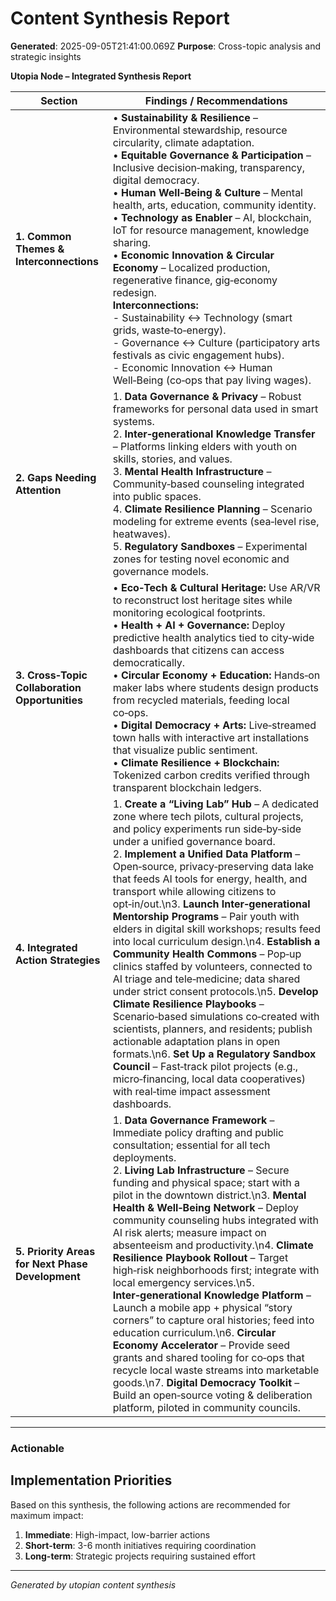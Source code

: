# Content Synthesis Report

**Generated**: 2025-09-05T21:41:00.069Z
**Purpose**: Cross-topic analysis and strategic insights

**Utopia Node – Integrated Synthesis Report**

| Section | Findings / Recommendations |
|---------|---------------------------|
| **1. Common Themes & Interconnections** | • **Sustainability & Resilience** – Environmental stewardship, resource circularity, climate adaptation.<br>• **Equitable Governance & Participation** – Inclusive decision‑making, transparency, digital democracy.<br>• **Human Well‑Being & Culture** – Mental health, arts, education, community identity.<br>• **Technology as Enabler** – AI, blockchain, IoT for resource management, knowledge sharing.<br>• **Economic Innovation & Circular Economy** – Localized production, regenerative finance, gig‑economy redesign. <br>**Interconnections:**<br>- Sustainability ↔ Technology (smart grids, waste‑to‑energy).<br>- Governance ↔ Culture (participatory arts festivals as civic engagement hubs).<br>- Economic Innovation ↔ Human Well‑Being (co‑ops that pay living wages). |
| **2. Gaps Needing Attention** | 1. **Data Governance & Privacy** – Robust frameworks for personal data used in smart systems.<br>2. **Inter‑generational Knowledge Transfer** – Platforms linking elders with youth on skills, stories, and values.<br>3. **Mental Health Infrastructure** – Community‑based counseling integrated into public spaces.<br>4. **Climate Resilience Planning** – Scenario modeling for extreme events (sea‑level rise, heatwaves).<br>5. **Regulatory Sandboxes** – Experimental zones for testing novel economic and governance models. |
| **3. Cross‑Topic Collaboration Opportunities** | • **Eco‑Tech & Cultural Heritage:** Use AR/VR to reconstruct lost heritage sites while monitoring ecological footprints.<br>• **Health + AI + Governance:** Deploy predictive health analytics tied to city‑wide dashboards that citizens can access democratically.<br>• **Circular Economy + Education:** Hands‑on maker labs where students design products from recycled materials, feeding local co‑ops.<br>• **Digital Democracy + Arts:** Live‑streamed town halls with interactive art installations that visualize public sentiment.<br>• **Climate Resilience + Blockchain:** Tokenized carbon credits verified through transparent blockchain ledgers. |
| **4. Integrated Action Strategies** | 1. **Create a “Living Lab” Hub** – A dedicated zone where tech pilots, cultural projects, and policy experiments run side‑by‑side under a unified governance board.<br>2. **Implement a Unified Data Platform** – Open‑source, privacy‑preserving data lake that feeds AI tools for energy, health, and transport while allowing citizens to opt‑in/out.\n3. **Launch Inter‑generational Mentorship Programs** – Pair youth with elders in digital skill workshops; results feed into local curriculum design.\n4. **Establish a Community Health Commons** – Pop‑up clinics staffed by volunteers, connected to AI triage and tele‑medicine; data shared under strict consent protocols.\n5. **Develop Climate Resilience Playbooks** – Scenario‑based simulations co‑created with scientists, planners, and residents; publish actionable adaptation plans in open formats.\n6. **Set Up a Regulatory Sandbox Council** – Fast‑track pilot projects (e.g., micro‑financing, local data cooperatives) with real‑time impact assessment dashboards. |
| **5. Priority Areas for Next Phase Development** | 1. **Data Governance Framework** – Immediate policy drafting and public consultation; essential for all tech deployments.<br>2. **Living Lab Infrastructure** – Secure funding and physical space; start with a pilot in the downtown district.\n3. **Mental Health & Well‑Being Network** – Deploy community counseling hubs integrated with AI risk alerts; measure impact on absenteeism and productivity.\n4. **Climate Resilience Playbook Rollout** – Target high‑risk neighborhoods first; integrate with local emergency services.\n5. **Inter‑generational Knowledge Platform** – Launch a mobile app + physical “story corners” to capture oral histories; feed into education curriculum.\n6. **Circular Economy Accelerator** – Provide seed grants and shared tooling for co‑ops that recycle local waste streams into marketable goods.\n7. **Digital Democracy Toolkit** – Build an open‑source voting & deliberation platform, piloted in community councils. |

---

### Actionable

## Implementation Priorities
Based on this synthesis, the following actions are recommended for maximum impact:

1. **Immediate**: High-impact, low-barrier actions
2. **Short-term**: 3-6 month initiatives requiring coordination
3. **Long-term**: Strategic projects requiring sustained effort

---
*Generated by utopian content synthesis*

